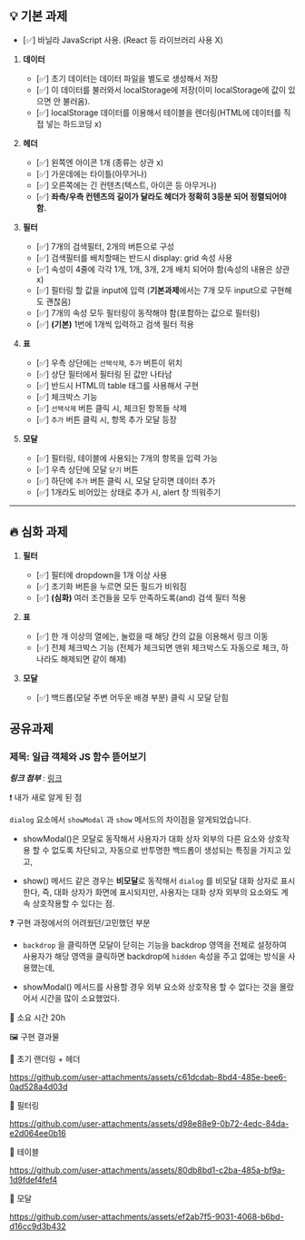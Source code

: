 ## 💡 기본 과제

- [✅] 바닐라 JavaScript 사용. (React 등 라이브러리 사용 X)

1. **데이터**

   - [✅] 초기 데이터는 데이터 파일을 별도로 생성해서 저장
   - [✅] 이 데이터를 불러와서 localStorage에 저장(이미 localStorage에 값이 있으면 안 불러옴).
   - [✅] localStorage 데이터를 이용해서 테이블을 렌더링(HTML에 데이터를 직접 넣는 하드코딩 x)

2. **헤더**

   - [✅] 왼쪽엔 아이콘 1개 (종류는 상관 x)
   - [✅] 가운데에는 타이틀(아무거나)
   - [✅] 오른쪽에는 긴 컨텐츠(텍스트, 아이콘 등 아무거나)
   - [✅] **좌측/우측 컨텐츠의 길이가 달라도 헤더가 정확히 3등분 되어 정렬되어야 함.**

3. **필터**

   - [✅] 7개의 검색필터, 2개의 버튼으로 구성
   - [✅] 검색필터를 배치할때는 반드시 display: grid 속성 사용
   - [✅] 속성이 4줄에 각각 1개, 1개, 3개, 2개 배치 되어야 함(속성의 내용은 상관 x)
   - [✅] 필터링 할 값을 input에 입력
     (**기본과제**에서는 7개 모두 input으로 구현해도 괜찮음)
   - [✅] 7개의 속성 모두 필터링이 동작해야 함(포함하는 값으로 필터링)
   - [✅] **(기본)** 1번에 1개씩 입력하고 검색 필터 적용

4. **표**

   - [✅] 우측 상단에는 `선택삭제`, `추가` 버튼이 위치
   - [✅] 상단 필터에서 필터링 된 값만 나타남
   - [✅] 반드시 HTML의 table 태그를 사용해서 구현
   - [✅] 체크박스 기능
   - [✅] `선택삭제` 버튼 클릭 시, 체크된 항목들 삭제
   - [✅] `추가` 버튼 클릭 시, 항목 추가 모달 등장

5. **모달**

   - [✅] 필터링, 테이블에 사용되는 7개의 항목을 입력 가능
   - [✅] 우측 상단에 모달 `닫기` 버튼
   - [✅] 하단에 `추가` 버튼 클릭 시, 모달 닫히면 데이터 추가
   - [✅] 1개라도 비어있는 상태로 추가 시, alert 창 띄워주기

---

## 🔥 심화 과제

1. **필터**

   - [✅] 필터에 dropdown을 1개 이상 사용
   - [✅] 초기화 버튼을 누르면 모든 필드가 비워짐
   - [✅] **(심화)** 여러 조건들을 모두 만족하도록(and) 검색 필터 적용

2. **표**

   - [✅] 한 개 이상의 열에는, 눌렀을 때 해당 칸의 값을 이용해서 링크 이동
   - [✅] 전체 체크박스 기능 (전체가 체크되면 맨위 체크박스도 자동으로 체크, 하나라도 해제되면 같이 해제)

3. **모달**

   - [✅] 백드롭(모달 주변 어두운 배경 부분) 클릭 시 모달 닫힘

## 공유과제

### 제목: 일급 객체와 JS 함수 뜯어보기

**_링크 첨부_** : [링크](https://wave-web.tistory.com/31)

❗️ 내가 새로 알게 된 점

`dialog` 요소에서 `showModal` 과 `show` 메서드의 차이점을 알게되었습니다.

- showModal()은 모달로 동작해서 사용자가 대화 상자 외부의 다른 요소와 상호작용 할 수 없도록 차단되고, 자동으로 반투명한 백드롭이 생성되는 특징을 가지고 있고,

- show() 메서드 같은 경우는 **비모달**로 동작해서 `dialog` 를 비모달 대화 상자로 표시한다, 즉, 대화 상자가 화면에 표시되지만, 사용자는 대화 상자 외부의 요소와도 계속 상호작용할 수 있다는 점.

❓ 구현 과정에서의 어려웠던/고민했던 부분

- `backdrop` 을 클릭하면 모달이 닫히는 기능을 backdrop 영역을 전체로 설정하여 사용자가 해당 영역을 클릭하면 backdrop에 `hidden` 속성을 주고 없애는 방식을 사용했는데,

- showModal() 메서드를 사용할 경우 외부 요소와 상호작용 할 수 없다는 것을 몰랐어서 시간을 많이 소요했었다.

🥲 소요 시간
20h

🖼️ 구현 결과물

📍 초기 랜더링 + 헤더

https://github.com/user-attachments/assets/c61dcdab-8bd4-485e-bee6-0ad528a4d03d

📍 필터링

https://github.com/user-attachments/assets/d98e88e9-0b72-4edc-84da-e2d064ee0b16

📍 테이블

https://github.com/user-attachments/assets/80db8bd1-c2ba-485a-bf9a-1d9fdef4fef4

📍 모달

https://github.com/user-attachments/assets/ef2ab7f5-9031-4068-b6bd-d16cc9d3b432
